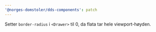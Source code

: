 ```yaml
---
'@norges-domstoler/dds-components': patch
---
```


Setter `border-radius` i `<Drawer>` til 0, da flata tar hele viewport-høyden.
